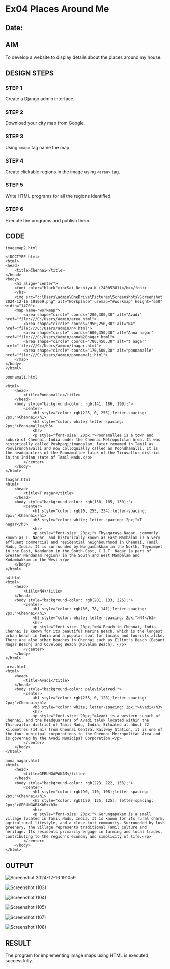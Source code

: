 # Ex04 Places Around Me
## Date: 

## AIM
To develop a website to display details about the places around my house.

## DESIGN STEPS

### STEP 1
Create a Django admin interface.

### STEP 2
Download your city map from Google.

### STEP 3
Using ```<map>``` tag name the map.

### STEP 4
Create clickable regions in the image using ```<area>``` tag.

### STEP 5
Write HTML programs for all the regions identified.

### STEP 6
Execute the programs and publish them.

## CODE
```
imagemap2.html

<!DOCTYPE html>
<html>
<head>
    <title>Chennai</title>
</head>
<body>
    <h1 align="center">
    <font color="black"><b>Sai Deshiya.K (24005381)</b></font>
    </h1>
    <img src="c:\Users\admin\OneDrive\Pictures\Screenshots\Screenshot 2024-12-16 191059.png" alt="Workplace" usemap="#workmap" height="650" width="1470">
    <map name="workmap">
        <area shape="circle" coords="200,300,30" alt="Avadi" href="file:///C:/Users/admin/area.html">
        <area shape="circle" coords="950,250,30" alt="N4" href="file:///C:/Users/admin/n4.html">
        <area shape="circle" coords="600,350,30" alt="Anna nagar" href="file:///C:/Users/admin/anna%20nagar.html">
        <area shape="circle" coords="700,450,30" alt="t nagar" href="file:///C:/Users/admin/tnagar.html">
        <area shape="circle" coords="170,500,30" alt="ponnamalle" href="file:///C:/Users/admin/poonamali.html">
    </map>
</body>
</html>
```
```
poonamali.html

<html>
    <head>
        <title>Ponnamalle</title>
    </head>
    <body style="background-color: rgb(141, 186, 199);">
        <center>
            <h1 style="color: rgb(225, 0, 255);letter-spacing: 2px;">Chennai</h1>
            <h3 style="color: white; letter-spacing: 2px;">Ponnamalle</h3>
            <hr>
            <p style="font-size: 20px;">Poonamallee is a town and suburb of Chennai, India under the Chennai Metropolitan Area. It was historically called Pushpagirimangalam, later renamed in Tamil as Poovirundhavalli and now colloquially called as Poondhamalli. It is the headquarters of the Poonamallee taluk of the Tiruvallur district in the Indian state of Tamil Nadu.</p>
        </center>
    </body>
</html>
```
```
tnagar.html
<html>
    <head>
        <title>T nagar</title>
    </head>
    <body style="background-color: rgb(130, 185, 130);">
        <center>
            <h1 style="color: rgb(0, 255, 234);letter-spacing: 2px;">Chennai</h1>
            <h3 style="color: white; letter-spacing: 2px;">T nagar</h3>
            <hr>
            <p style="font-size: 20px;"> Thyagaraya Nagar, commonly known as T. Nagar, and historically known as East Mambalam is a very affluent commercial and residential neighbourhood in Chennai, Tamil Nadu, India. It is surrounded by Nungambakkam in the North, Teynampet in the East, Nandanam in the South-East, C.I.T. Nagar (a part of Greater Nandanam region) in the South and West Mambalam and Kodambakkam in the West.</p>
    </body>
</html>
```
```
n4.html
<html>
    <head>
        <title>N4</title>
    </head>
    <body style="background-color: rgb(201, 133, 226);">
        <center>
            <h1 style="color: rgb(86, 78, 141);letter-spacing: 2px;">Chennai</h1>
            <h3 style="color: white; letter-spacing: 2px;">N4</h3>
            <hr>
            <p style="font-size: 20px;">N4 Beach in Chennai, India. Chennai is known for its beautiful Marina Beach, which is the longest urban beach in India and a popular spot for locals and tourists alike. There are also other beaches in Chennai such as Elliot's Beach (Besant Nagar Beach) and Covelong Beach (Kovalam Beach). </p>
        </center>
    </body>
</html>
```
```
area.html
<html>
    <head>
        <title>Avadi</title>
    </head>
    <body style="background-color: palevioletred;">
        <center>
            <h1 style="color: rgb(255, 0, 128);letter-spacing: 2px;">Chennai</h1>
            <h3 style="color: white; letter-spacing: 2px;">Avadi</h3>
            <hr>
            <p style="font-size: 20px;">Avadi is a western suburb of Chennai, and the headquarters of Avadi taluk located within the Thiruvallur district of Tamil Nadu, India. Situated at about 22 kilometres (14 mi) from Chennai Central Railway Station, it is one of the four municipal corporations in the Chennai Metropolitan Area and is governed by the Avadi Municipal Corporation.</p>
        </center>
    </body>
</html>
```
```
anna nagar.html
<html>
    <head>
        <title>GERUNGAPAKAM</title>
    </head>
    <body style="background-color: rgb(223, 222, 153);">
        <center>
            <h1 style="color: rgb(90, 110, 108);letter-spacing: 2px;">Chennai</h1>
            <h3 style="color: rgb(150, 125, 125); letter-spacing: 2px;">GERUNGAPAKAM</h3>
            <hr>
            <p style="font-size: 20px;"> Gerungapakam is a small village located in Tamil Nadu, India. It is known for its rural charm, agricultural lifestyle, and a close-knit community. Surrounded by lush greenery, the village represents traditional Tamil culture and heritage. Its residents primarily engage in farming and local trades, contributing to the region's economy and simplicity of life.</p>
        </center>
    </body>
</html>

```


## OUTPUT

![Screenshot 2024-12-16 191059](https://github.com/user-attachments/assets/f02638b1-2a12-4408-a95a-87d653df3c0d)

![Screenshot (103)](https://github.com/user-attachments/assets/b5cc01f2-b031-405b-a01b-53129fc29001)

![Screenshot (104)](https://github.com/user-attachments/assets/2b91275e-5c15-45d2-b625-3b650fced8ce)

![Screenshot (105)](https://github.com/user-attachments/assets/982a10ed-febc-4ac1-a8f8-aa10875fc4dc)

![Screenshot (107)](https://github.com/user-attachments/assets/9d3d1bef-f4f7-49f4-96cc-fb3f75256264)

![Screenshot (108)](https://github.com/user-attachments/assets/ec2249f2-2a3a-4985-bd3c-4b7329848aaa)



## RESULT
The program for implementing image maps using HTML is executed successfully.
